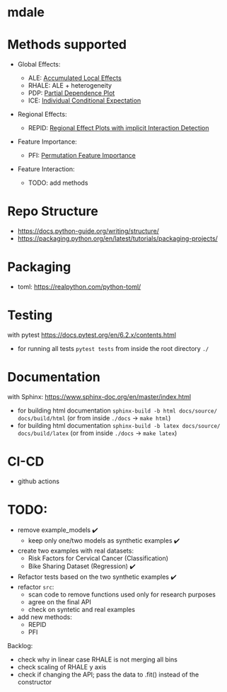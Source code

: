 # mdale

# Methods supported

* Global  Effects:
  - ALE: [Accumulated Local Effects](https://arxiv.org/abs/1612.08468)
  - RHALE: ALE + heterogeneity
  - PDP: [Partial Dependence Plot](https://christophm.github.io/interpretable-ml-book/pdp.html)
  - ICE: [Individual Conditional Expectation](https://arxiv.org/abs/1309.6392)

* Regional Effects:
  - REPID: [Regional Effect Plots with implicit Interaction Detection](https://arxiv.org/abs/2202.07254)

* Feature Importance:
  - PFI: [Permutation Feature Importance](https://arxiv.org/abs/1801.01489)

* Feature Interaction:
  - TODO: add methods

# Repo Structure

* https://docs.python-guide.org/writing/structure/
* https://packaging.python.org/en/latest/tutorials/packaging-projects/

# Packaging

* toml: https://realpython.com/python-toml/

# Testing

with pytest https://docs.pytest.org/en/6.2.x/contents.html

* for running all tests `pytest tests` from inside the root directory `./`

# Documentation

with Sphinx: https://www.sphinx-doc.org/en/master/index.html

* for building html documentation `sphinx-build -b html docs/source/ docs/build/html` (or from inside `./docs` -> `make html`)  
* for building html documentation `sphinx-build -b latex docs/source/ docs/build/latex` (or from inside `./docs` -> `make latex`)

# CI-CD
* github actions


# TODO:

* remove example_models :heavy_check_mark:
  * keep only one/two models as synthetic examples :heavy_check_mark:
* create two examples with real datasets: 
  * Risk Factors for Cervical Cancer (Classification)
  * Bike Sharing Dataset (Regression) :heavy_check_mark:
* Refactor tests based on the two synthetic examples :heavy_check_mark:
* refactor `src`:
  * scan code to remove functions used only for research purposes
  * agree on the final API
  * check on syntetic and real examples
* add new methods:
  * REPID
  * PFI

Backlog:
* check why in linear case RHALE is not merging all bins
* check scaling of RHALE y axis
* check if changing the API; pass the data to .fit() instead of the constructor